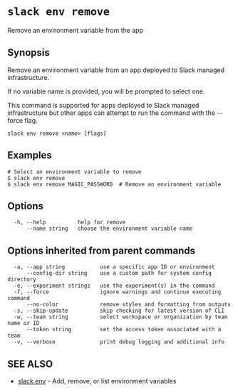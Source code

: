 # `slack env remove`

Remove an environment variable from the app

## Synopsis

Remove an environment variable from an app deployed to Slack managed
infrastructure.

If no variable name is provided, you will be prompted to select one.

This command is supported for apps deployed to Slack managed infrastructure but
other apps can attempt to run the command with the --force flag.

```
slack env remove <name> [flags]
```

## Examples

```
# Select an environment variable to remove
$ slack env remove
$ slack env remove MAGIC_PASSWORD  # Remove an environment variable
```

## Options

```
  -h, --help          help for remove
      --name string   choose the environment variable name
```

## Options inherited from parent commands

```
  -a, --app string           use a specific app ID or environment
      --config-dir string    use a custom path for system config directory
  -e, --experiment strings   use the experiment(s) in the command
  -f, --force                ignore warnings and continue executing command
      --no-color             remove styles and formatting from outputs
  -s, --skip-update          skip checking for latest version of CLI
  -w, --team string          select workspace or organization by team name or ID
      --token string         set the access token associated with a team
  -v, --verbose              print debug logging and additional info
```

## SEE ALSO

* [slack env](slack_env)	 - Add, remove, or list environment variables

